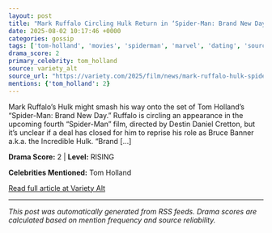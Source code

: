 ```yaml
---
layout: post
title: "Mark Ruffalo Circling Hulk Return in ‘Spider-Man: Brand New Day’"
date: 2025-08-02 10:17:46 +0000
categories: gossip
tags: ['tom-holland', 'movies', 'spiderman', 'marvel', 'dating', 'source-variety_alt', 'drama-rising']
drama_score: 2
primary_celebrity: tom_holland
source: variety_alt
source_url: "https://variety.com/2025/film/news/mark-ruffalo-hulk-spider-man-brand-new-day-1236477030/"
mentions: {'tom_holland': 2}
---
```


Mark Ruffalo&#8217;s Hulk might smash his way onto the set of Tom Holland&#8217;s &#8220;Spider-Man: Brand New Day.&#8221; Ruffalo is circling an appearance in the upcoming fourth &#8220;Spider-Man&#8221; film, directed by Destin Daniel Cretton, but it&#8217;s unclear if a deal has closed for him to reprise his role as Bruce Banner a.k.a. the Incredible Hulk. “Brand [&#8230;]

**Drama Score:** 2 | **Level:** RISING

**Celebrities Mentioned:** Tom Holland

[Read full article at Variety Alt](https://variety.com/2025/film/news/mark-ruffalo-hulk-spider-man-brand-new-day-1236477030/)

---
*This post was automatically generated from RSS feeds. Drama scores are calculated based on mention frequency and source reliability.*
